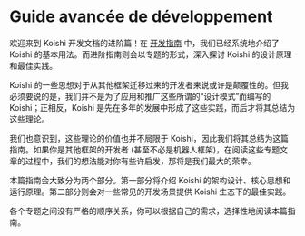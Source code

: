# Guide avancée de développement

欢迎来到 Koishi 开发文档的进阶篇！在 [开发指南](../guide/index.md) 中，我们已经系统地介绍了 Koishi 的基本用法。而进阶指南则会以专题的形式，深入探讨 Koishi 的设计原理和最佳实践。

Koishi 的一些思想对于从其他框架迁移过来的开发者来说或许是颠覆性的。但我必须要说的是，我们并不是为了应用和推广这些所谓的“设计模式”而编写的 Koishi；正相反，Koishi 是先在多年的发展中形成了这些实践，而后才将其总结为这些理论。

我们也意识到，这些理论的价值也并不局限于 Koishi，因此我们将其总结为这篇指南。如果你是其他框架的开发者 (甚至不必是机器人框架)，在阅读这些专题文章的过程中，我们的想法能对你有些许启发，那将是我们最大的荣幸。

本篇指南会大致分为两个部分。第一部分将介绍 Koishi 的架构设计、核心思想和运行原理。第二部分则会对一些常见的开发场景提供 Koishi 生态下的最佳实践。

各个专题之间没有严格的顺序关系，你可以根据自己的需求，选择性地阅读本篇指南。
